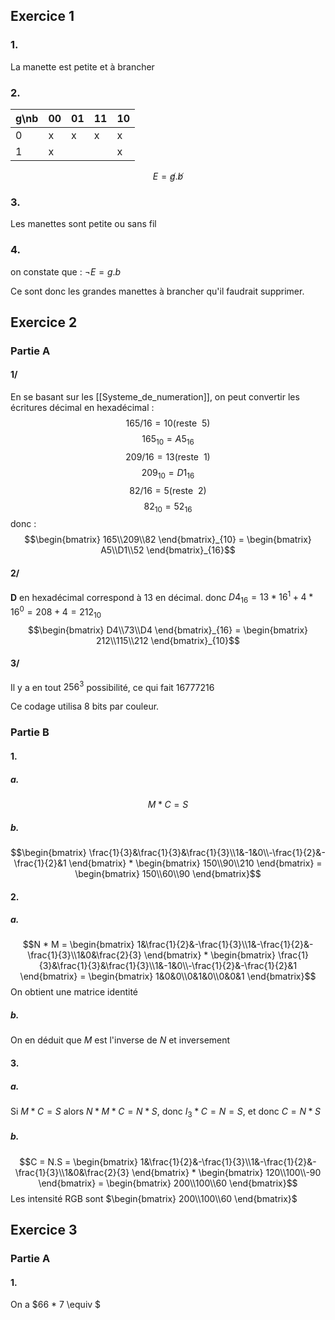 ## Exercice 1
### 1.
La manette est petite et à brancher
### 2.

| g\nb | 00  | 01  | 11  | 10  |
| ---- | --- | --- | --- | --- |
| 0    | x   | x   | x   | x   |
| 1    | x   |     |     | x   |
$$E = \not g.\not b$$
### 3.
Les manettes sont petite ou sans fil
### 4.
on constate que : $\lnot E = g.b$

Ce sont donc les grandes manettes à brancher qu'il faudrait supprimer.
## Exercice 2

### Partie A

#### 1/ 
En se basant sur les [[Systeme_de_numeration]], on peut convertir les écritures décimal en hexadécimal :
$$165/16 = 10 (\text{reste}\ \ 5)$$
$$165_{10} = A5_{16}$$
$$209/16 = 13 (\text{reste} \ \ 1)$$
$$209_{10} = D1_{16}$$
$$82/16 = 5 (\text{reste} \ \ 2)$$
$$82_{10} = 52_{16}$$
donc :
$$\begin{bmatrix} 165\\209\\82 \end{bmatrix}_{10} = \begin{bmatrix} A5\\D1\\52 \end{bmatrix}_{16}$$
#### 2/
**D** en hexadécimal correspond à 13 en décimal.
donc $D4_{16} = 13 * 16^1 + 4 * 16^0 = 208 + 4 = 212_{10}$
$$\begin{bmatrix} D4\\73\\D4 \end{bmatrix}_{16} = \begin{bmatrix} 212\\115\\212 \end{bmatrix}_{10}$$
#### 3/
Il y a en tout $256^3$ possibilité, ce qui fait $16777216$ 

Ce codage utilisa 8 bits par couleur.

### Partie B
#### 1.
##### a. 
$$M * C = S$$
##### b.
$$\begin{bmatrix} \frac{1}{3}&\frac{1}{3}&\frac{1}{3}\\1&-1&0\\-\frac{1}{2}&-\frac{1}{2}&1 \end{bmatrix} * \begin{bmatrix} 150\\90\\210 \end{bmatrix} = \begin{bmatrix} 150\\60\\90 \end{bmatrix}$$
#### 2.
##### a.
$$N * M = \begin{bmatrix} 1&\frac{1}{2}&-\frac{1}{3}\\1&-\frac{1}{2}&-\frac{1}{3}\\1&0&\frac{2}{3} \end{bmatrix} * \begin{bmatrix} \frac{1}{3}&\frac{1}{3}&\frac{1}{3}\\1&-1&0\\-\frac{1}{2}&-\frac{1}{2}&1 \end{bmatrix} = \begin{bmatrix} 1&0&0\\0&1&0\\0&0&1 \end{bmatrix}$$
On obtient une matrice identité
##### b.
On en déduit que $M$ est l'inverse de $N$ et inversement
#### 3.
##### a.
Si $M * C =S$ alors $N * M * C = N * S$, donc $I_3 * C = N = S$, et donc $C = N * S$
##### b.
$$C = N.S = \begin{bmatrix} 1&\frac{1}{2}&-\frac{1}{3}\\1&-\frac{1}{2}&-\frac{1}{3}\\1&0&\frac{2}{3} \end{bmatrix} * \begin{bmatrix} 120\\100\\-90 \end{bmatrix} =  \begin{bmatrix} 200\\100\\60 \end{bmatrix}$$
Les intensité RGB sont $\begin{bmatrix} 200\\100\\60 \end{bmatrix}$
## Exercice 3
### Partie A
#### 1.
On a $66 * 7 \equiv $